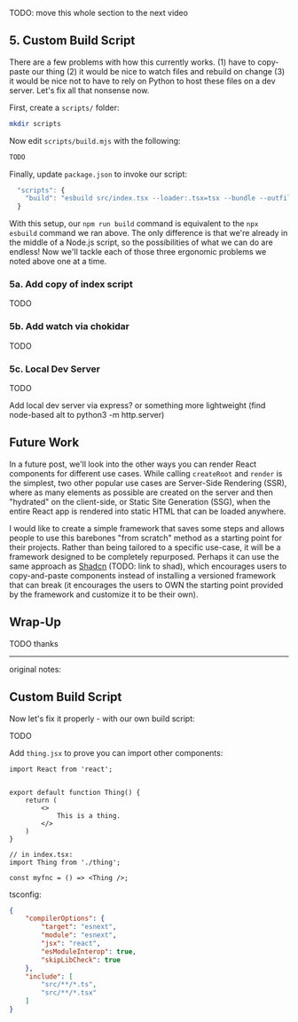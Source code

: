 TODO: move this whole section to the next video
## 5. Custom Build Script

There are a few problems with how this currently works. (1) have to copy-paste our thing (2) it would be nice to watch files and rebuild on change (3) it would be nice not to have to rely on Python to host these files on a dev server. Let's fix all that nonsense now.

First, create a `scripts/` folder:

```bash
mkdir scripts
```

Now edit `scripts/build.mjs` with the following:

```js
TODO
```

Finally, update `package.json` to invoke our script:

```js
  "scripts": {
    "build": "esbuild src/index.tsx --loader:.tsx=tsx --bundle --outfile=dist/bundle.js",
  }
```

With this setup, our `npm run build` command is equivalent to the `npx esbuild` command we ran above. The only difference is that we're already in the middle of a Node.js script, so the possibilities of what we can do are endless! Now we'll tackle each of those three ergonomic problems we noted above one at a time.


### 5a. Add copy of index script

TODO


### 5b. Add watch via chokidar

TODO


### 5c. Local Dev Server

TODO

Add local dev server via express? or something more lightweight (find node-based alt to python3 -m http.server)


## Future Work

In a future post, we'll look into the other ways you can render React components for different use cases. While calling `createRoot` and `render` is the simplest, two other popular use cases are Server-Side Rendering (SSR), where as many elements as possible are created on the server and then "hydrated" on the client-side, or Static Site Generation (SSG), when the entire React app is rendered into static HTML that can be loaded anywhere.

I would like to create a simple framework that saves some steps and allows people to use this barebones "from scratch" method as a starting point for their projects. Rather than being tailored to a specific use-case, it will be a framework designed to be completely repurposed. Perhaps it can use the same approach as [Shadcn]() (TODO: link to shad), which encourages users to copy-and-paste components instead of installing a versioned framework that can break (it encourages the users to OWN the starting point provided by the framework and customize it to be their own).


## Wrap-Up

TODO thanks



---
original notes:

## Custom Build Script

Now let's fix it properly - with our own build script:

TODO

Add `thing.jsx` to prove you can import other components:

```tsx
import React from 'react';


export default function Thing() {
    return (
        <>
            This is a thing.
        </>
    )
}

// in index.tsx:
import Thing from './thing';

const myfnc = () => <Thing />;
```

tsconfig:
```json
{
    "compilerOptions": {
        "target": "esnext",
        "module": "esnext",
        "jsx": "react",
        "esModuleInterop": true,
        "skipLibCheck": true
    },
    "include": [
        "src/**/*.ts",
        "src/**/*.tsx"
    ]
}
```
